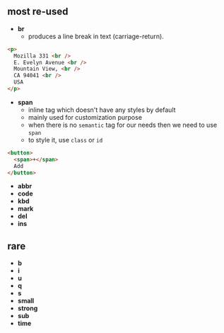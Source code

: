 ## most re-used

- **br**
  - produces a line break in text (carriage-return).

```html
<p>
  Mozilla 331 <br />
  E. Evelyn Avenue <br />
  Mountain View, <br />
  CA 94041 <br />
  USA
</p>
```

- **span**
  - inline tag which doesn't have any styles by default
  - mainly used for customization purpose
  - when there is no `semantic` tag for our needs then we need to use `span`
  - to style it, use `class` or `id`

```html
<button>
  <span>+</span>
  Add
</button>
```

- **abbr**
- **code**
- **kbd**
- **mark**
- **del**
- **ins**

## rare

- **b**
- **i**
- **u**
- **q**
- **s**
- **small**
- **strong**
- **sub**
- **time**
